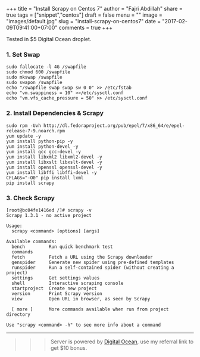 +++
title = "Install Scrapy on Centos 7"
author = "Fajri Abdillah"
share = true
tags = ["snippet","centos"]
draft = false
menu = ""
image = "images/default.jpg"
slug = "install-scrapy-on-centos7"
date = "2017-02-09T09:41:00+07:00"
comments = true
+++

Tested in $5 Digital Ocean droplet.

<!--more-->


### 1. Set Swap

```
sudo fallocate -l 4G /swapfile
sudo chmod 600 /swapfile
sudo mkswap /swapfile
sudo swapon /swapfile
echo "/swapfile swap swap sw 0 0" >> /etc/fstab
echo "vm.swappiness = 10" >>/etc/sysctl.conf
echo "vm.vfs_cache_pressure = 50" >> /etc/sysctl.conf
```

### 2. Install Dependencies & Scrapy

```
sudo rpm -Uvh http://dl.fedoraproject.org/pub/epel/7/x86_64/e/epel-release-7-9.noarch.rpm
yum update -y
yum install python-pip -y
yum install python-devel -y
yum install gcc gcc-devel -y
yum install libxml2 libxml2-devel -y
yum install libxslt libxslt-devel -y
yum install openssl openssl-devel -y
yum install libffi libffi-devel -y
CFLAGS="-O0" pip install lxml
pip install scrapy
```

### 3. Check Scrapy

```
[root@bc04fe1416ed /]# scrapy -v
Scrapy 1.3.1 - no active project

Usage:
  scrapy <command> [options] [args]

Available commands:
  bench         Run quick benchmark test
  commands
  fetch         Fetch a URL using the Scrapy downloader
  genspider     Generate new spider using pre-defined templates
  runspider     Run a self-contained spider (without creating a project)
  settings      Get settings values
  shell         Interactive scraping console
  startproject  Create new project
  version       Print Scrapy version
  view          Open URL in browser, as seen by Scrapy

  [ more ]      More commands available when run from project directory

Use "scrapy <command> -h" to see more info about a command
```

---

>>> Server is powered by [Digital Ocean](https://m.do.co/c/6b1c3b315e1e), use my referral link to get $10 bonus.
